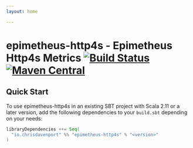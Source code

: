 ```yaml
---
layout: home

---
```


# epimetheus-http4s - Epimetheus Http4s Metrics [![Build Status](https://travis-ci.com/ChristopherDavenport/epimetheus-http4s.svg?branch=master)](https://travis-ci.com/ChristopherDavenport/epimetheus-http4s) [![Maven Central](https://maven-badges.herokuapp.com/maven-central/io.chrisdavenport/epimetheus-http4s_2.12/badge.svg)](https://maven-badges.herokuapp.com/maven-central/io.chrisdavenport/epimetheus-http4s_2.12)

## Quick Start

To use epimetheus-http4s in an existing SBT project with Scala 2.11 or a later version, add the following dependencies to your
`build.sbt` depending on your needs:

```scala
libraryDependencies ++= Seq(
  "io.chrisdavenport" %% "epimetheus-http4s" % "<version>"
)
```